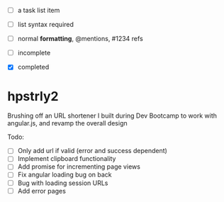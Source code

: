 - [ ] a task list item
- [ ] list syntax required
- [ ] normal **formatting**, @mentions, #1234 refs
- [ ] incomplete
- [x] completed



hpstrly2
========
Brushing off an URL shortener I built during Dev Bootcamp to work with angular.js, and revamp the overall design



Todo:

- [ ] Only add url if valid (error and success dependent)
- [ ] Implement clipboard functionality
- [ ] Add promise for incrementing page views
- [ ] Fix angular loading bug on back
- [ ] Bug with loading session URLs
- [ ] Add error pages
